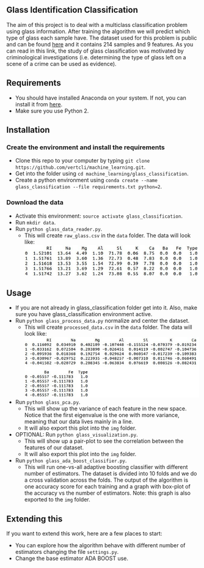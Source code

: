 Glass Identification Classification
-----------------------------------

The aim of this project is to deal with a multiclass classification problem using glass information. After training the algorithm we will predict which type of glass each sample have. The dataset used for this problem is public and can be found [here](https://archive.ics.uci.edu/ml/datasets/Glass+Identification) and it contains 214 samples and 9 features. As you can read in this link, the study of glass classification was motivated by criminological investigations (i.e. determining the type of glass left on a scene of a crime can be used as evidence).

Requirements
----------------------
* You should have installed Anaconda on your system. If not, you can install it from [here](https://docs.continuum.io/anaconda/install).
* Make sure you use Python 2.

Installation
----------------------

### Create the environment and install the requirements
 
* Clone this repo to your computer by typing `git clone https://github.com/vertcli/machine_learning.git`.
* Get into the folder using `cd machine_learning/glass_classification`.
* Create a python environment using `conda create --name glass_classification --file requirements.txt python=2`.
    
### Download the data

* Activate this environment: `source activate glass_classification`.
* Run `mkdir data`.
* Run `python glass_data_reader.py`.
    * This will create `raw_glass.csv` in the `data` folder. The data will look like:
    ![alt tag](https://github.com/vertcli/images/blob/master/glass_raw_data.jpg)

Usage
-----------------------

* If you are not already in glass_classification folder get into it. Also, make sure you have glass_classification environment active.
* Run `python glass_process_data.py` normalize and center the dataset.
    * This will create `processed_data.csv` in the `data` folder. The data will look like:
    ![alt tag](https://github.com/vertcli/images/blob/master/glass_processed_data.jpg)    
* Run `python glass_pca.py`.
    * This will show up the variance of each feature in the new space. Notice that the first eigenvalue is the one with more variance, meaning that our data lives mainly in a line.
    * It will also export this plot into the `img` folder.
* OPTIONAL: Run `python glass_visualization.py`.
    * This will show up a pair-plot to see the correlation between the features of our dataset.
    * It will also export this plot into the `img` folder.
* Run `python glass_ada_boost_classifier.py`.
    * This will run one-vs-all adaptive boosting classifier with different number of estimators. The dataset is divided into 10 folds and we do a cross validation across the folds. The output of the algorithm is one accuracy score for each training and a graph with box-plot of the accuracy vs the number of estimators. Note: this graph is also exported to the `img` folder.

Extending this
-------------------------

If you want to extend this work, here are a few places to start:

* You can explore how the algorithm behave with different number of estimators changing the file `settings.py`.
* Change the base estimator ADA BOOST use.